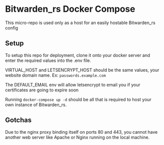 # Bitwarden_rs Docker Compose

This micro-repo is used only as a host for an easily hostable Bitwarden_rs config

## Setup

To setup this repo for deployment, clone it onto your docker server and enter the required values into the .env file.

VIRTUAL_HOST and LETSENCRYPT_HOST should be the same values, your website domain name. Ex: `passwords.example.com`

The DEFAULT_EMAIL env will allow letsencrypt to email you if your certificates are going to expire soon

Running `docker-compose up -d` should be all that is required to host your own instance of Bitwarden_rs.

## Gotchas

Due to the nginx proxy binding itself on ports 80 and 443, you cannot have another web server like Apache or Nginx running on the local machine.
